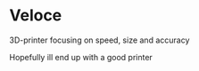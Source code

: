 # Veloce

3D-printer focusing on speed, size and accuracy

Hopefully ill end up with a good printer
